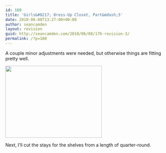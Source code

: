 ```yaml
---
id: 180
title: 'Girls&#8217; Dress-Up Closet, Part&mdash;3'
date: 2010-06-08T13:27:00+00:00
author: seancamden
layout: revision
guid: http://seancamden.com/2010/06/08/176-revision-3/
permalink: /?p=180
---
```

A couple minor adjustments were needed, but otherwise things are fitting pretty well.
  
<img src="http://seancamden.com/wp-content/uploads/2010/06/2010-06-08-11.38.09-300x225.jpg" alt="" title="Girls&#039; Dress-Up Closet, pre-assembly" width="300" height="225" class="alignnone size-medium wp-image-177" />
  
Next, I&#8217;ll cut the stays for the shelves from a length of quarter-round.